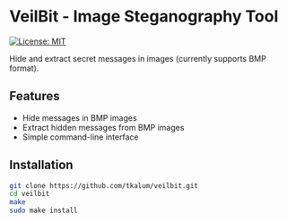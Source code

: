 # VeilBit - Image Steganography Tool

[![License: MIT](https://img.shields.io/badge/License-MIT-yellow.svg)](https://opensource.org/licenses/MIT)

Hide and extract secret messages in images (currently supports BMP format).

## Features
- Hide messages in BMP images
- Extract hidden messages from BMP images
- Simple command-line interface

## Installation
```bash
git clone https://github.com/tkalum/veilbit.git
cd veilbit
make
sudo make install